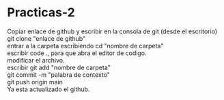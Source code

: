 # Practicas-2
Copiar enlace de github y escribir en la consola de git (desde el escritorio) git clone "enlace de github"
<br>
entrar a la carpeta escribiendo cd "nombre de carpeta"
<br>
escribir code ., para que abra el editor de codigo.
<br>
modificar el archivo.
<br>
 escribir git add "nombre de carpeta"
 <br>
 git commit -m "palabra de contexto"
 <br>
 git push origin main
 <br>
 Ya esta actualizado el github.